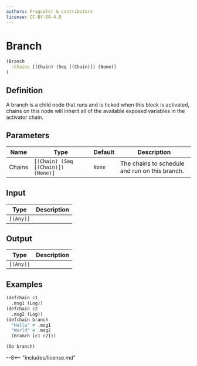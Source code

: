 ```yaml
---
authors: Fragcolor & contributors
license: CC-BY-SA-4.0
---
```



# Branch

```clojure
(Branch
  :Chains [(Chain) (Seq [(Chain)]) (None)]
)
```


## Definition

A branch is a child node that runs and is ticked when this block is activated, chains on this node will inherit all of the available exposed variables in the activator chain.


## Parameters

| Name | Type | Default | Description |
|------|------|---------|-------------|
| Chains | `[(Chain) (Seq [(Chain)]) (None)]` | `None` | The chains to schedule and run on this branch. |


## Input

| Type | Description |
|------|-------------|
| `[(Any)]` |  |


## Output

| Type | Description |
|------|-------------|
| `[(Any)]` |  |


## Examples

```clojure
(defchain c1
  .msg1 (Log))
(defchain c2
  .msg2 (Log))
(defchain branch
  "Hello" = .msg1
  "World" = .msg2
  (Branch [c1 c2]))

(Do branch)
```


--8<-- "includes/license.md"
